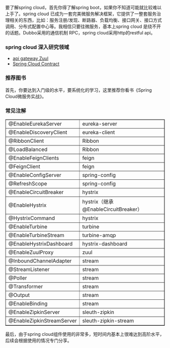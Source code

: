 要了解spring cloud，首先你得了解spring boot，如果你不知道可能就比较难以上手了。spring cloud 已成为一套完美微服务解决框架，它提供了一整套服务治理相关的东西，比如：服务注册/发现、断路器、负载均衡、接口网关、接口方式调用、分布式配置中心等。我相信只要往微服务，基本上spring cloud 是绕不开的话题。Dubbo采用的通信机制 RPC，spring cloud采用http的restful api。

### spring cloud 深入研究领域
- [api gateway Zuul](https://springcloud.cc/spring-cloud-dalston.html#_router_and_filter_zuul)
- [Spring Cloud Contract](https://springcloud.cc/spring-cloud-dalston.html#_spring_cloud_contract)

### 推荐图书
首先，你要达到入门级的水平，要系统化的学习，这里推荐你看书《Spring Cloud微服务实战》。

### 常见注解
<table border="1" cellpadding="1" cellspacing="1"><tbody><tr><td style="width:219px;">@EnableEurekaServer</td>
			<td style="width:630px;">eureka-server</td>
		</tr><tr><td style="width:219px;">@EnableDiscoveryClient</td>
			<td style="width:630px;">eureka-client</td>
		</tr><tr><td style="width:219px;">@RibbonClient</td>
			<td style="width:630px;">Ribbon</td>
		</tr><tr><td style="width:219px;">@LoadBalanced</td>
			<td style="width:630px;">Ribbon</td>
		</tr><tr><td style="width:219px;">@EnableFeignClients</td>
			<td style="width:630px;">feign</td>
		</tr><tr><td style="width:219px;">@FeignClient</td>
			<td style="width:630px;">feign</td>
		</tr><tr><td style="width:219px;">@EnableConfigServer</td>
			<td style="width:630px;">spring-config</td>
		</tr><tr><td style="width:219px;">@RefreshScope&nbsp;</td>
			<td style="width:630px;">spring-config</td>
		</tr><tr><td style="width:219px;">@EnableCircuitBreaker</td>
			<td style="width:630px;">hystrix</td>
		</tr><tr><td style="width:219px;">@EnableHystrix</td>
			<td style="width:630px;">hystrix（继承@EnableCircuitBreaker）</td>
		</tr><tr><td style="width:219px;">@HystrixCommand</td>
			<td style="width:630px;">hystrix</td>
		</tr><tr><td style="width:219px;">@EnableTurbine</td>
			<td style="width:630px;">turbine</td>
		</tr><tr><td style="width:219px;">@EnableTurbineStream</td>
			<td style="width:630px;">turbine-amqp</td>
		</tr><tr><td style="width:219px;">@EnableHystrixDashboard</td>
			<td style="width:630px;">hystrix-dashboard</td>
		</tr><tr><td style="width:219px;">@EnableZuulProxy</td>
			<td style="width:630px;">zuul</td>
		</tr><tr><td style="width:219px;">@InboundChannelAdapter</td>
			<td style="width:630px;">stream</td>
		</tr><tr><td style="width:219px;">@StreamListener&nbsp;</td>
			<td style="width:630px;">stream</td>
		</tr><tr><td style="width:219px;">@Poller</td>
			<td style="width:630px;">stream</td>
		</tr><tr><td style="width:219px;">@Transformer</td>
			<td style="width:630px;">stream</td>
		</tr><tr><td style="width:219px;">@Output</td>
			<td style="width:630px;">stream</td>
		</tr><tr><td style="width:219px;">@EnableBinding</td>
			<td style="width:630px;">stream</td>
		</tr><tr><td style="width:219px;">@EnableZipkinServer</td>
			<td style="width:630px;">sleuth-zipkin</td>
		</tr><tr><td style="width:219px;">@EnableZipkinStreamServer</td>
			<td style="width:630px;">sleuth-zipkin-stream</td>
		</tr></tbody></table>

最后，由于spring cloud组件使用的非常多，短时间内基本上很难达到高阶水平，后续会根据使用的情况专门分享。
